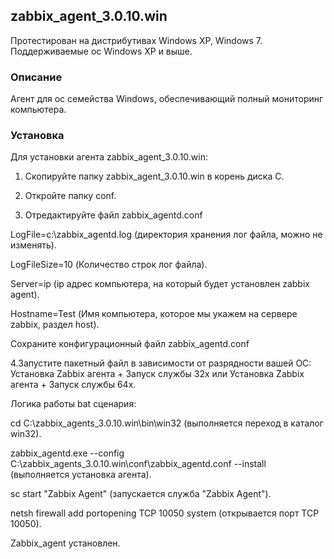 ## zabbix_agent_3.0.10.win

Протестирован на дистрибутивах Windows XP, Windows 7.
Поддерживаемые ос Windows XP и выше.


### Описание

Агент для ос семейства Windows, обеспечивающий полный мониторинг компьютера.



### Установка
Для установки агента zabbix_agent_3.0.10.win:

1. Скопируйте папку zabbix_agent_3.0.10.win в корень диска С.

2. Откройте папку conf.

3. Отредактируйте файл zabbix_agentd.conf

LogFile=c:\zabbix_agentd.log (директория хранения лог файла, можно не изменять).

LogFileSize=10	(Количество строк лог файла).

Server=ip	(ip адрес компьютера, на который будет установлен zabbix agent).

Hostname=Test (Имя компьютера, которое мы укажем на сервере zabbix, раздел host).

Сохраните конфигурационный файл zabbix_agentd.conf

4.Запустите пакетный файл в зависимости от разрядности вашей ОС: Установка Zabbix агента + Запуск службы 32x или Установка Zabbix агента + Запуск службы 64x. 

Логика работы bat сценария:

cd C:\zabbix_agents_3.0.10.win\bin\win32 (выполняется переход в каталог win32).

zabbix_agentd.exe --config C:\zabbix_agents_3.0.10.win\conf\zabbix_agentd.conf --install (выполняется установка агента).

sc start "Zabbix Agent" (запускается служба "Zabbix Agent").

netsh firewall add portopening TCP 10050 system (открывается порт TCP 10050).


Zabbix_agent установлен. 
 
